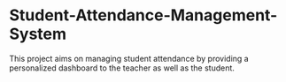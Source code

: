 # Student-Attendance-Management-System
This project aims on managing student attendance by providing a personalized dashboard to the teacher as well as the student.
